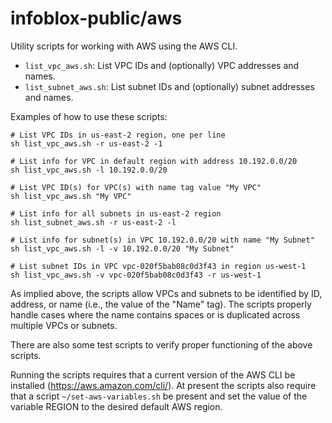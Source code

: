 # infoblox-public/aws

Utility scripts for working with AWS using the AWS CLI.

* `list_vpc_aws.sh`: List VPC IDs and (optionally) VPC addresses and
  names.
* `list_subnet_aws.sh`: List subnet IDs and (optionally) subnet
  addresses and names.

Examples of how to use these scripts:

    # List VPC IDs in us-east-2 region, one per line
    sh list_vpc_aws.sh -r us-east-2 -1

    # List info for VPC in default region with address 10.192.0.0/20
    sh list_vpc_aws.sh -l 10.192.0.0/20

    # List VPC ID(s) for VPC(s) with name tag value "My VPC"
    sh list_vpc_aws.sh "My VPC"

    # List info for all subnets in us-east-2 region
    sh list_subnet_aws.sh -r us-east-2 -l

    # List info for subnet(s) in VPC 10.192.0.0/20 with name "My Subnet"
    sh list_vpc_aws.sh -l -v 10.192.0.0/20 "My Subnet"

    # List subnet IDs in VPC vpc-020f5bab08c0d3f43 in region us-west-1
    sh list_vpc_aws.sh -v vpc-020f5bab08c0d3f43 -r us-west-1

As implied above, the scripts allow VPCs and subnets to be identified
by ID, address, or name (i.e., the value of the "Name" tag). The
scripts properly handle cases where the name contains spaces or is
duplicated across multiple VPCs or subnets.

There are also some test scripts to verify proper functioning of the
above scripts.

Running the scripts requires that a current version of the AWS CLI be
installed (<https://aws.amazon.com/cli/>). At present the scripts also
require that a script `~/set-aws-variables.sh` be present and set the
value of the variable REGION to the desired default AWS region.
